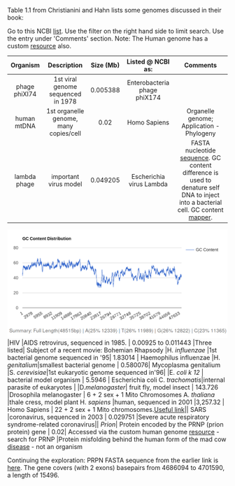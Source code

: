 Table 1.1 from Christianini and Hahn lists some genomes discussed in their book:

Go to this NCBI [list](https://www.ncbi.nlm.nih.gov/genome/browse/#!/overview/). Use the filter on the right hand side to limit search. Use the entry under 'Comments' section. Note: The Human genome has a custom [resource](https://www.ncbi.nlm.nih.gov/projects/genome/guide/human/index.shtml) also. 

| Organism      |Description                          |Size (Mb)        |Listed @ NCBI as: | Comments |                                    
|:-------------:|:-----------------------------------:|:-----------:|:-------------------:|:----------:|
|phage phiXI74  |1st viral genome sequenced in 1978   |  0.005388           | Enterobacteria phage phiX174
|human mtDNA    |1st organelle genome, many copies/cell |0.02             | Homo Sapiens|  Organelle genome; Application -Phylogeny|
|lambda phage   |important virus model               |  0.049205           | Escherichia virus Lambda |FASTA nucleotide [sequence](https://www.ncbi.nlm.nih.gov/nuccore/NC_001416.1?report=fasta). GC content difference is used to denature self DNA to inject into a bacterial cell. GC content [mapper](https://www.biologicscorp.com/tools/GCContent/#.W-iJgRSVuxQ). 
![alt text](https://github.com/RShankar/Semantic-Web-for-Genomics/blob/master/Examples/Anatomy%20of%20a%20genome/Screenshot_2018-11-11%20GC%20Content%20Calculator%20-%20Online%20Analysis%20and%20Plot%20Tool%20-%20BiologicsCorp.png "GC map 3000 bp window")
|HIV            |AIDS retrovirus, sequenced in 1985.  |  0.00925 to 0.011443           |Three listed| Subject of a recent movie: Bohemian Rhapsody
|H. *influenzae* |1st bacterial genome sequenced in '95| 1.83014     |	Haemophilus influenzae
|H. *genitalium*|smallest bacterial genome            | 0.580076| Mycoplasma genitalium
|S. *cerevisiae*|1st eukaryotic genome sequenced in'96|
|E. *coli k 12*  | bacterial model organism            | 5.5946     |	Escherichia coli
C. *trachomatis*|internal parasite of eukaryotes      |
|D.*melanogaster*| fruit fly, model insect            |  143.726         |Drosophila melanogaster | 6 + 2 sex + 1 Mito Chromosomes
A. *thaliana*   |thale cress, model plant
H. *sapiens*    |human, sequenced in 2001 |3,257.32 | Homo Sapiens | 22 + 2 sex + 1 Mito chromosomes.[Useful link](https://www.ncbi.nlm.nih.gov/genome/51)||
SARS            |coronavirus, sequenced in 2003       | 0.029751  |Severe acute respiratory syndrome-related coronavirus||
*Prion*| Protein encoded by the PRNP (prion protein) gene | 0.02| Accessed via the custom human genome [resource](https://www.ncbi.nlm.nih.gov/projects/genome/guide/human/index.shtml) - search for PRNP |Protein misfolding behind the human form of the mad cow [disease](https://www.ncbi.nlm.nih.gov/pubmed/29478593/) - not an organism

Continuing the exploration: PRPN FASTA sequence from the earlier link is [here](https://www.ncbi.nlm.nih.gov/nuccore/NC_000020.11?report=fasta&from=4686094&to=4701590). The gene covers (with 2 exons) basepairs from 4686094 to 4701590, a length of 15496. 
